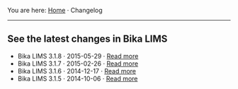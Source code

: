 You are here: [Home](https://github.com/bikalabs/Bika-LIMS/wiki) · Changelog
***

## See the latest changes in Bika LIMS
- Bika LIMS 3.1.8 · 2015-05-29 · [Read more](https://github.com/bikalabs/Bika-LIMS/wiki/Bika-LIMS-3.1.8)
- Bika LIMS 3.1.7 · 2015-02-26 · [Read more](https://github.com/bikalabs/Bika-LIMS/wiki/Bika-LIMS-3.1.7)
- Bika LIMS 3.1.6 · 2014-12-17 · [Read more](https://github.com/bikalabs/Bika-LIMS/wiki/Bika-LIMS-3.1.6)
- Bika LIMS 3.1.5 · 2014-10-06 · [Read more](https://github.com/bikalabs/Bika-LIMS/wiki/Bika-LIMS-3.1.5)
